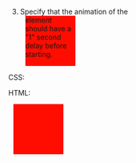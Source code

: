 3.	Specify that the animation of the <div> element should have a "1" second delay before starting.

CSS:
<style> 
div {
  width: 100px;
  height: 100px;
  position: relative;
  background-color: red;
  animation-name: example;
  animation-duration: 2s;
}@keyframes example {
  0%   {background-color: red; left:0px;}
  50%  {background-color: yellow; left:200px;}
  100% {background-color: red; left:0px;}
}
</style>

HTML:
<div></div>